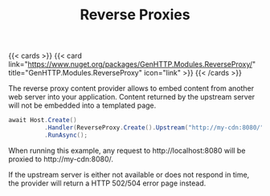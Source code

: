 ﻿---
title: Reverse Proxies
description: 'Server component to relay requests to an upstream server and return the result to requesting clients.'
cascade:
  type: docs
---

{{< cards >}}
{{< card link="https://www.nuget.org/packages/GenHTTP.Modules.ReverseProxy/" title="GenHTTP.Modules.ReverseProxy" icon="link" >}}
{{< /cards >}}

The reverse proxy content provider allows to embed content from another
web server into your application. Content returned by the upstream
server will not be embedded into a templated page.

```csharp
await Host.Create()
          .Handler(ReverseProxy.Create().Upstream("http://my-cdn:8080/"))
          .RunAsync();
```

When running this example, any request to http://localhost:8080 will be
proxied to http://my-cdn:8080/.

If the upstream server is either not available or does not respond in time,
the provider will return a HTTP 502/504 error page instead.
